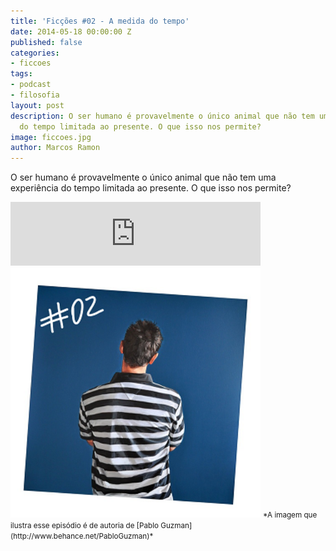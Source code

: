 ```yaml
---
title: 'Ficções #02 - A medida do tempo'
date: 2014-05-18 00:00:00 Z
published: false
categories:
- ficcoes
tags:
- podcast
- filosofia
layout: post
description: O ser humano é provavelmente o único animal que não tem uma experiência
  do tempo limitada ao presente. O que isso nos permite?
image: ficcoes.jpg
author: Marcos Ramon
---
```


O ser humano é provavelmente o único animal que não tem uma experiência do tempo limitada ao presente. O que isso nos permite?
          
<iframe src="https://anchor.fm/podcastficcoes/embed/episodes/A-medida-do-tempo-e47jdp/a-aggl3o" height="102px" width="400px" frameborder="0" scrolling="no"></iframe>

<img src="/assets/images/02_50.png" height="400" width="400" alt="Pablo Guzman">
<small>*A imagem que ilustra esse episódio é de autoria de [Pablo Guzman](http://www.behance.net/PabloGuzman)*</small>
